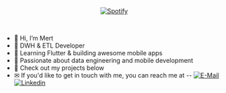 &nbsp;<div align="center">
  [![Spotify](https://novatorem.vercel.app/api/spotify?background_color=0d1117&border_color=ffffff)](https://open.spotify.com/user/zfoosfe5nyunm7yk9et66u5iz)
</div>

&nbsp;<div >
- 👋 Hi, I’m Mert
- 🚀 DWH & ETL Developer
- 📱 Learning Flutter & building awesome mobile apps
- 🌟 Passionate about data engineering and mobile development
- 📂 Check out my projects below
- ✉ If you'd like to get in touch with me, you can reach me at --
  [![E-Mail](https://img.shields.io/badge/email-reveal-2a8?style=flat-square&logo=gmail&logoColor=white)](mailto:md.mertdeniz@gmail.com)
  [![Linkedin](https://img.shields.io/badge/linked-in-369?style=flat-square&logo=linkedin&logoColor=white&color=blue)]([https://www.linkedin.com/in/andrew-novac](https://www.linkedin.com/in/mert-deniz-7378b6239/))
</div>
